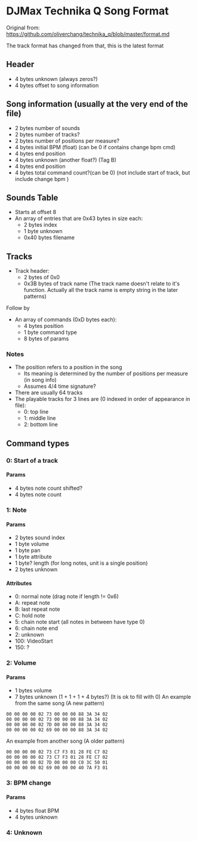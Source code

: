 DJMax Technika Q Song Format
============================

Original from: https://github.com/oliverchang/technika_q/blob/master/format.md

The track format has changed from that, this is the latest format



Header
------
* 4 bytes unknown (always zeros?)
* 4 bytes offset to song information

Song information (usually at the very end of the file)
------------------------------------------------------
* 2 bytes number of sounds
* 2 bytes number of tracks?
* 2 bytes number of positions per measure?
* 4 bytes initial BPM (float) (can be 0 if contains change bpm cmd)
* 4 bytes end position
* 4 bytes unknown (another float?) (Tag B)
* 4 bytes end position
* 4 bytes total command count?(can be 0) (not include start of track, but include change bpm )

Sounds Table
----------------------------
* Starts at offset 8
* An array of entries that are 0x43 bytes in size each:
    * 2 bytes index
    * 1 byte unknown
    * 0x40 bytes filename


Tracks
------
* Track header:
    * 2 bytes of 0x0
    * 0x3B bytes of track name (The track name doesn't relate to it's function. Actually all the track name is empty string in the later patterns)

Follow by
* An array of commands (0xD bytes each):
    * 4 bytes position
    * 1 byte command type
    * 8 bytes of params

### Notes
* The position refers to a position in the song
    * Its meaning is determined by the number of
      positions per measure (in song info)
    * Assumes 4/4 time signature?
* There are usually 64 tracks
* The playable tracks for 3 lines are (0 indexed in order of appearance in file):
    * 0: top line
    * 1: middle line
    * 2: bottom line

Command types
-------------
### 0:  Start of a track
#### Params
* 4 bytes note count shifted?
* 4 bytes note count

### 1: Note
#### Params
* 2 bytes sound index
* 1 byte volume
* 1 byte pan
* 1 byte attribute
* 1 byte? length (for long notes, unit is a single position)
* 2 bytes unknown

#### Attributes
* 0: normal note (drag note if length != 0x6)
* A: repeat note
* B: last repeat note
* C: hold note
* 5: chain note start (all notes in between have type 0)
* 6: chain note end
* 2: unknown
* 100: VideoStart
* 150: ?

### 2: Volume
#### Params
* 1 bytes volume
* 7 bytes unknown (1 + 1 + 1 + 4 bytes?) (It is ok to fill with 0)
An example from the same song (A new pattern)
```
00 00 00 00 02 73 00 00 00 88 3A 34 02
00 00 00 00 02 73 00 00 00 88 3A 34 02
00 00 00 00 02 7D 00 00 00 88 3A 34 02
00 00 00 00 02 69 00 00 00 88 3A 34 02
```

An example from another song (A older pattern)
```
00 00 00 00 02 73 C7 F3 01 28 FE C7 02
00 00 00 00 02 73 C7 F3 01 28 FE C7 02
00 00 00 00 02 7D 00 00 00 C0 3C 50 01
00 00 00 00 02 69 00 00 00 40 7A F3 01
```


### 3: BPM change
#### Params
* 4 bytes float BPM
* 4 bytes unknown

### 4: Unknown